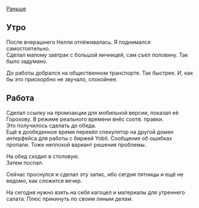 [Раньше](2019.10.10.md)
## Утро
После вчерашнего Нелли отлёживалась. Я поднимался самостоятельно.  
Сделал малому завтрак с большой яичницей, сам съел половину. Так было задумано.

До работы добрался на общественном транспорте. Так быстрее. И, как бы это прискорбно не звучало, спокойнее.
## Работа
Сделал ссылку на промоакции для мобильной версии, показал её Горохову. В режиме реального времени внёс соотв. правки.  
Это получилось сделать до обеда.  
Ещё в дообеденное время перевёл спекулятор на другой домен интерфейса для работы с биржей Yobit. Сообщения об ошибках пропали. Тоже неплохой вариант решения проблемы.

На обед сходил в столовую.  
Затем поспал.

Сейчас проснулся и сделал эту запис, ибо сегдня пятницы и ещё не ведомо, как сложится вечер.  

На сегодня нужно взять на себя кагоцел и материалы для утреннего салата. Плюс прикинуть по своим линым делам.